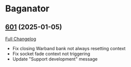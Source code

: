 # Baganator

## [601](https://github.com/Baganator/Baganator/tree/601) (2025-01-05)
[Full Changelog](https://github.com/Baganator/Baganator/compare/600...601) 

- Fix closing Warband bank not always resetting context  
- Fix socket fade context not triggering  
- Update "Support development" message  
